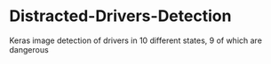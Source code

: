 # Distracted-Drivers-Detection
Keras image detection of drivers in 10 different states, 9 of which are dangerous
